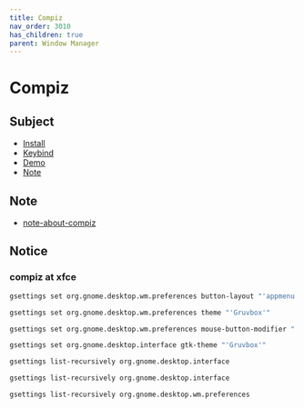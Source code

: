 ```yaml
---
title: Compiz
nav_order: 3010
has_children: true
parent: Window Manager
---
```



# Compiz


## Subject

* [Install](https://samwhelp.github.io/ezarcher-adjustment/read/master/window_manager/compiz/install.html)
* [Keybind](https://samwhelp.github.io/ezarcher-adjustment/read/master/window_manager/compiz/keybind.html)
* [Demo](https://samwhelp.github.io/ezarcher-adjustment/read/master/window_manager/compiz/demo.html)
* [Note](#Note)


## Note

* [note-about-compiz](https://github.com/samwhelp/note-about-compiz/tree/gh-pages/_demo)


## Notice

### compiz at xfce

``` sh
gsettings set org.gnome.desktop.wm.preferences button-layout "'appmenu:minimize,maximize,close'"
```

``` sh
gsettings set org.gnome.desktop.wm.preferences theme "'Gruvbox'"
```

``` sh
gsettings set org.gnome.desktop.wm.preferences mouse-button-modifier "'<Super>'"
```

``` sh
gsettings set org.gnome.desktop.interface gtk-theme "'Gruvbox'"
```

``` sh
gsettings list-recursively org.gnome.desktop.interface
```

``` sh
gsettings list-recursively org.gnome.desktop.interface
```

``` sh
gsettings list-recursively org.gnome.desktop.wm.preferences
```
